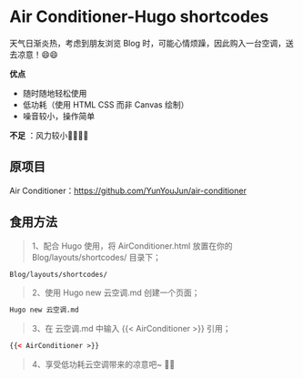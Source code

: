 # Air Conditioner-Hugo shortcodes  
  
天气日渐炎热，考虑到朋友浏览 Blog 时，可能心情烦躁，因此购入一台空调，送去凉意！😄😄  
  
**优点**
* 随时随地轻松使用  
* 低功耗（使用 HTML CSS 而非 Canvas 绘制）  
* 噪音较小，操作简单  
  
**不足** ：风力较小🤦‍♀️🤦‍♀️  

## 原项目  
  
Air Conditioner：https://github.com/YunYouJun/air-conditioner  
  
## 食用方法 
> 1、配合 Hugo 使用，将 AirConditioner.html 放置在你的 Blog/layouts/shortcodes/ 目录下；  
```html
Blog/layouts/shortcodes/
```
> 2、使用 Hugo new 云空调.md 创建一个页面；  
```html
Hugo new 云空调.md
```
> 3、在 云空调.md 中输入 {{< AirConditioner >}} 引用；  
```html
{{< AirConditioner >}}
```
> 4、享受低功耗云空调带来的凉意吧~ 🤪🤪
